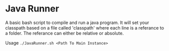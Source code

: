 # Java Runner

A basic bash script to compile and run a java program. It will set your classpath based on a file called 'classpath' where each line is a referance to a folder. The referance can either be relative or absolute.

Usage `./JavaRunner.sh <Path To Main Instance>`
